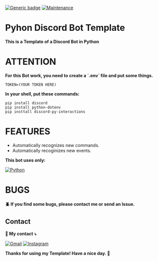 [![Generic badge](https://img.shields.io/badge/version-stable-green.svg)](https://shields.io/)
[![Maintenance](https://img.shields.io/badge/maintained%3F-yes-green.svg)](https://GitHub.com/Naereen/StrapDown.js/graphs/commit-activity)
# Pyhon Discord Bot Template

<p align="left">
 <strong>This is a Template of a Discord Bot in Python</strong>
</p>

# ATTENTION

<p align="left">
 <strong>For this Bot work, you need to create a `.env` file and put some things.</strong>
</p>

```dotenv
TOKEN=(YOUR TOKEN HERE)
```
<p align="left">
  <strong>In your shell, put these commands:</strong>
</p>

```shell
pip install discord
pip install python-dotenv
pip insttall discord-py-interactions
```

# FEATURES

* Automatically recognizes new commands.
* Automatically recoginizes new events.
  
<p align="left">
 <strong>
  This bot uses only:
 </strong>
</p>

[![Python](https://img.shields.io/badge/Python-3776AB?logo=python&logoColor=fff)](#)

# BUGS

<p align="left">
 <strong>🪲 If you find some bugs, please contact me or send an Issue.</strong>
</p>

## Contact

<p align="left">
  <strong>📧 My contact ⤵️</strong>
</p>

<p align="left">
  <a href="mailto:leal.andriuss@gmail.com" title="Gmail">
  <img src="https://img.shields.io/badge/-Gmail-FF0000?style=flat-square&labelColor=FF0000&logo=gmail&logoColor=white&link=LINK-DO-SEU-GMAIL" alt="Gmail"/></a>
  <a href="https://www.instagram.com/faylenk/" title="Instagram">
  <img src="https://img.shields.io/badge/-Instagram-DF0174?style=flat-square&labelColor=DF0174&logo=instagram&logoColor=white&link=LINK-DO-SEU-INSTAGRAM" alt="Instagram"/></a>
</p>

<p align="left">
 <strong>Thanks for using my Template! Have a nice day. 👋</strong>
</p>
